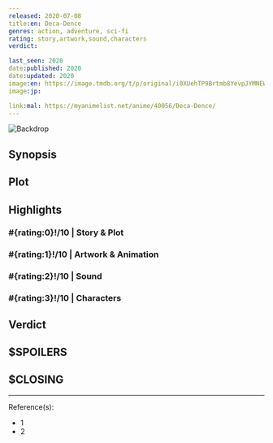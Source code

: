 ```yaml
---
released: 2020-07-08
title:en: Deca-Dence
genres: action, adventure, sci-fi
rating: story,artwork,sound,characters
verdict:

last_seen: 2020
date:published: 2020
date:updated: 2020
image:en: https://image.tmdb.org/t/p/original/i0XUehTP9Brtmb8YevpJYMNEWZT.jpg
image:jp:

link:mal: https://myanimelist.net/anime/40056/Deca-Dence/
---
```


![Backdrop]()

## Synopsis

## Plot

## Highlights

### #{rating:0}!/10 | Story & Plot

### #{rating:1}!/10 | Artwork & Animation

### #{rating:2}!/10 | Sound

### #{rating:3}!/10 | Characters

## Verdict

## $SPOILERS

## $CLOSING

---
Reference(s):

- 1
- 2
